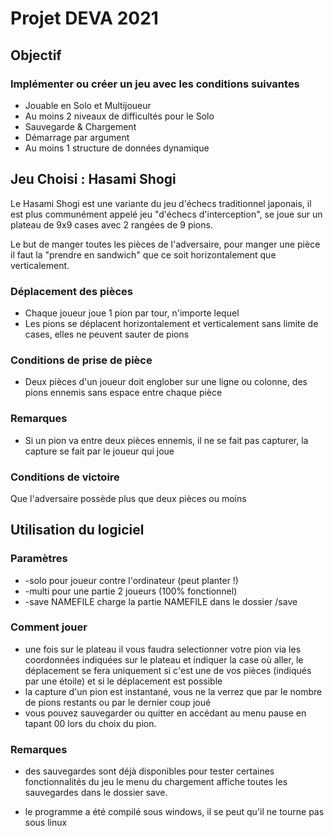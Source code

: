 Projet DEVA 2021
================

Objectif
--------

### Implémenter ou créer un jeu avec les conditions suivantes

+ Jouable en Solo et Multijoueur
+ Au moins 2 niveaux de difficultés pour le Solo
+ Sauvegarde & Chargement
+ Démarrage par argument
+ Au moins 1 structure de données dynamique


Jeu Choisi : Hasami Shogi
-------------------------

Le Hasami Shogi est une variante du jeu d'échecs traditionnel japonais, il est plus communément appelé jeu "d'échecs d'interception", se joue sur un plateau de 9x9 cases avec 2 rangées de 9 pions.

Le but de manger toutes les pièces de l'adversaire, pour manger une pièce il faut la "prendre en sandwich" que ce soit horizontalement que verticalement.

### Déplacement des pièces

+ Chaque joueur joue 1 pion par tour, n'importe lequel
+ Les pions se déplacent horizontalement et verticalement sans limite de cases, elles ne peuvent sauter de pions

### Conditions de prise de pièce

+ Deux pièces d'un joueur doit englober sur une ligne ou colonne, des pions ennemis sans espace entre chaque pièce

### Remarques

+ Si un pion va entre deux pièces ennemis, il ne se fait pas capturer, la capture se fait par le joueur qui joue

### Conditions de victoire

Que l'adversaire possède plus que deux pièces ou moins

Utilisation du logiciel
-----------------------

### Paramètres

+ -solo pour joueur contre l'ordinateur (peut planter !)
+ -multi pour une partie 2 joueurs (100% fonctionnel)
+ -save NAMEFILE charge la partie NAMEFILE dans le dossier /save

### Comment jouer

+ une fois sur le plateau il vous faudra selectionner votre pion via les coordonnées indiquées sur le plateau et indiquer la case où aller, le déplacement se fera uniquement si c'est une de vos pièces (indiqués par une étoile) et si le déplacement est possible
+ la capture d'un pion est instantané, vous ne la verrez que par le nombre de pions restants ou par le dernier coup joué
+ vous pouvez sauvegarder ou quitter en accédant au menu pause en tapant 00 lors du choix du pion.


### Remarques

+ des sauvegardes sont déjà disponibles pour tester certaines fonctionnalités du jeu le menu du chargement affiche toutes les sauvegardes dans le dossier save.

+ le programme a été compilé sous windows, il se peut qu'il ne tourne pas sous linux
